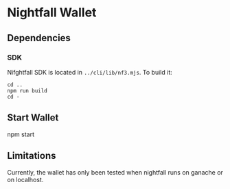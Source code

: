 # Nightfall Wallet

## Dependencies
### SDK
Nifghtfall SDK is located in `../cli/lib/nf3.mjs`. To build it:
```
cd ..
npm run build
cd -
```
## Start Wallet
npm start

## Limitations
Currently, the wallet has only been tested when nightfall runs on ganache or on localhost.